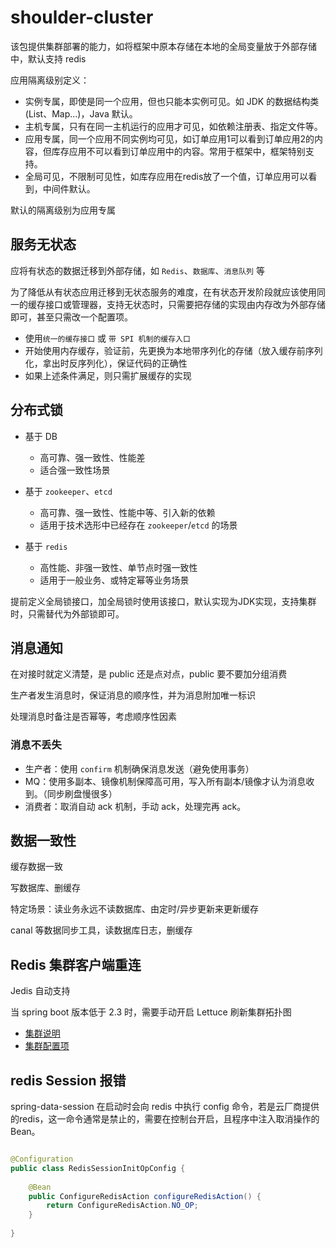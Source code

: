 # shoulder-cluster

该包提供集群部署的能力，如将框架中原本存储在本地的全局变量放于外部存储中，默认支持 redis

应用隔离级别定义：
- 实例专属，即使是同一个应用，但也只能本实例可见。如 JDK 的数据结构类(List、Map...)，Java 默认。
- 主机专属，只有在同一主机运行的应用才可见，如依赖注册表、指定文件等。
- 应用专属，同一个应用不同实例均可见，如订单应用1可以看到订单应用2的内容，但库存应用不可以看到订单应用中的内容。常用于框架中，框架特别支持。
- 全局可见，不限制可见性，如库存应用在redis放了一个值，订单应用可以看到，中间件默认。

默认的隔离级别为应用专属

## 服务无状态

应将有状态的数据迁移到外部存储，如 `Redis`、`数据库`、`消息队列` 等

为了降低从有状态应用迁移到无状态服务的难度，在有状态开发阶段就应该使用同一的缓存接口或管理器，支持无状态时，只需要把存储的实现由内存改为外部存储即可，甚至只需改一个配置项。

- 使用`统一的缓存接口` 或 `带 SPI 机制的缓存入口`
- 开始使用内存缓存，验证前，先更换为本地带序列化的存储（放入缓存前序列化，拿出时反序列化），保证代码的正确性
- 如果上述条件满足，则只需扩展缓存的实现


## 分布式锁

- 基于 DB
    - 高可靠、强一致性、性能差
    - 适合强一致性场景
    
- 基于 `zookeeper`、`etcd`
    - 高可靠、强一致性、性能中等、引入新的依赖
    - 适用于技术选形中已经存在 `zookeeper`/`etcd` 的场景
    
- 基于 `redis`
    - 高性能、非强一致性、单节点时强一致性
    - 适用于一般业务、或特定幂等业务场景
    
    
提前定义全局锁接口，加全局锁时使用该接口，默认实现为JDK实现，支持集群时，只需替代为外部锁即可。


## 消息通知

在对接时就定义清楚，是 public 还是点对点，public 要不要加分组消费

生产者发生消息时，保证消息的顺序性，并为消息附加唯一标识

处理消息时备注是否幂等，考虑顺序性因素


### 消息不丢失
- 生产者：使用 `confirm` 机制确保消息发送（避免使用事务）
- MQ：使用多副本、镜像机制保障高可用，写入所有副本/镜像才认为消息收到。（同步刷盘慢很多）
- 消费者：取消自动 ack 机制，手动 ack，处理完再 ack。



## 数据一致性

缓存数据一致

写数据库、删缓存

特定场景：读业务永远不读数据库、由定时/异步更新来更新缓存

canal 等数据同步工具，读数据库日志，删缓存


## Redis 集群客户端重连

Jedis 自动支持

当 spring boot 版本低于 2.3 时，需要手动开启 Lettuce 刷新集群拓扑图

* [集群说明](https://github.com/lettuce-io/lettuce-core/wiki/Redis-Cluster#Refreshing%20the%20cluster%20topology%20view)
* [集群配置项](https://github.com/lettuce-io/lettuce-core/wiki/Client-options#Cluster-specific%20options)

## redis Session 报错

spring-data-session 在启动时会向 redis 中执行 config 命令，若是云厂商提供的redis，这一命令通常是禁止的，需要在控制台开启，且程序中注入取消操作的 Bean。

```java

@Configuration
public class RedisSessionInitOpConfig {
	
	@Bean
	public ConfigureRedisAction configureRedisAction() {
		return ConfigureRedisAction.NO_OP;
	}
	
}
```
 


